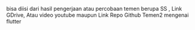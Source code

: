 bisa diisi dari hasil pengerjaan atau percobaan temen berupa SS , Link GDrive, Atau video youtube maupun Link Repo Github Temen2 mengenai flutter